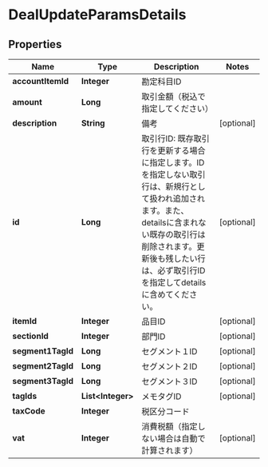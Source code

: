 

# DealUpdateParamsDetails


## Properties

Name | Type | Description | Notes
------------ | ------------- | ------------- | -------------
**accountItemId** | **Integer** | 勘定科目ID | 
**amount** | **Long** | 取引金額（税込で指定してください） | 
**description** | **String** | 備考 |  [optional]
**id** | **Long** | 取引行ID: 既存取引行を更新する場合に指定します。IDを指定しない取引行は、新規行として扱われ追加されます。また、detailsに含まれない既存の取引行は削除されます。更新後も残したい行は、必ず取引行IDを指定してdetailsに含めてください。 |  [optional]
**itemId** | **Integer** | 品目ID |  [optional]
**sectionId** | **Integer** | 部門ID |  [optional]
**segment1TagId** | **Long** | セグメント１ID |  [optional]
**segment2TagId** | **Long** | セグメント２ID |  [optional]
**segment3TagId** | **Long** | セグメント３ID |  [optional]
**tagIds** | **List&lt;Integer&gt;** | メモタグID |  [optional]
**taxCode** | **Integer** | 税区分コード | 
**vat** | **Integer** | 消費税額（指定しない場合は自動で計算されます） |  [optional]



